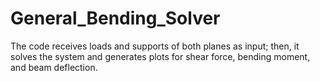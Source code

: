 # General_Bending_Solver
The code receives loads and supports of both planes as input; then, it solves the system and generates plots for shear force, bending moment, and beam deflection.
